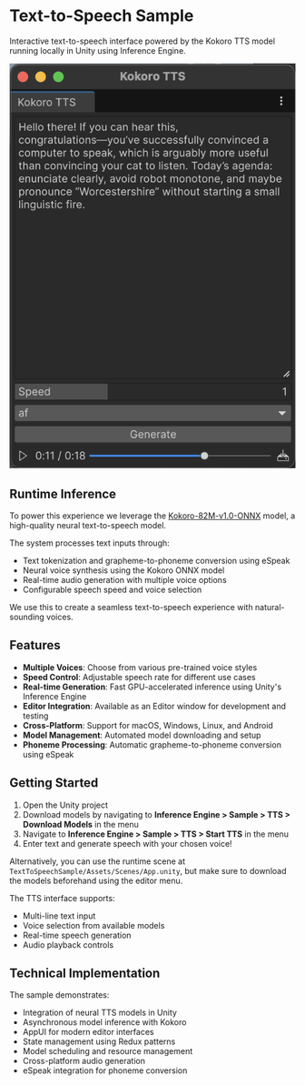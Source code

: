 # Text-to-Speech Sample

Interactive text-to-speech interface powered by the Kokoro TTS model running locally in Unity using Inference Engine.

![TTS Interface](Documentation/main.png)

## Runtime Inference

To power this experience we leverage the [Kokoro-82M-v1.0-ONNX](https://huggingface.co/onnx-community/Kokoro-82M-v1.0-ONNX) model, a high-quality neural text-to-speech model.

The system processes text inputs through:
- Text tokenization and grapheme-to-phoneme conversion using eSpeak
- Neural voice synthesis using the Kokoro ONNX model
- Real-time audio generation with multiple voice options
- Configurable speech speed and voice selection

We use this to create a seamless text-to-speech experience with natural-sounding voices.

## Features

- **Multiple Voices**: Choose from various pre-trained voice styles
- **Speed Control**: Adjustable speech rate for different use cases
- **Real-time Generation**: Fast GPU-accelerated inference using Unity's Inference Engine
- **Editor Integration**: Available as an Editor window for development and testing
- **Cross-Platform**: Support for macOS, Windows, Linux, and Android
- **Model Management**: Automated model downloading and setup
- **Phoneme Processing**: Automatic grapheme-to-phoneme conversion using eSpeak

## Getting Started

1. Open the Unity project
2. Download models by navigating to **Inference Engine > Sample > TTS > Download Models** in the menu
3. Navigate to **Inference Engine > Sample > TTS > Start TTS** in the menu
4. Enter text and generate speech with your chosen voice!

Alternatively, you can use the runtime scene at `TextToSpeechSample/Assets/Scenes/App.unity`, but make sure to download the models beforehand using the editor menu.

The TTS interface supports:
- Multi-line text input
- Voice selection from available models
- Real-time speech generation
- Audio playback controls

## Technical Implementation

The sample demonstrates:
- Integration of neural TTS models in Unity
- Asynchronous model inference with Kokoro
- AppUI for modern editor interfaces
- State management using Redux patterns
- Model scheduling and resource management
- Cross-platform audio generation
- eSpeak integration for phoneme conversion